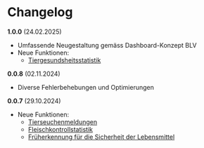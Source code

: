 # Changelog

**1.0.0** (24.02.2025)
- Umfassende Neugestaltung gemäss Dashboard-Konzept BLV
- Neue Funktionen:
  - [Tiergesundsheitsstatistik](https://www.dashboard.blv.admin.ch/animals/health/animal_health_statistics)

**0.0.8** (02.11.2024)
- Diverse Fehlerbehebungen und Optimierungen

**0.0.7** (29.10.2024)
- Neue Funktionen:
  - [Tierseuchenmeldungen](https://www.dashboard.blv.admin.ch/animals/animal-disease-notifications/bulletin/)
  - [Fleischkontrollstatistik](https://www.dashboard.blv.admin.ch/food_and_nutrition/meat-inspection-statistics/meat-inspection-statistics-ch)
  - [Früherkennung für die Sicherheit der Lebensmittel](https://www.dashboard.blv.admin.ch/food_and_nutrition/early-detection-for-food-safety)
